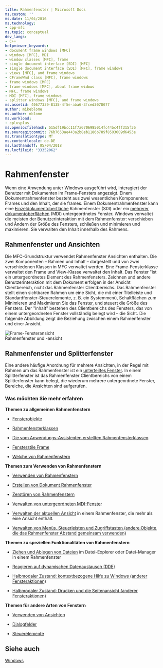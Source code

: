 ```yaml
---
title: Rahmenfenster | Microsoft Docs
ms.custom: ''
ms.date: 11/04/2016
ms.technology:
- cpp-mfc
ms.topic: conceptual
dev_langs:
- C++
helpviewer_keywords:
- document frame windows [MFC]
- windows [MFC], MDI
- window classes [MFC], frame
- single document interface (SDI) [MFC]
- single document interface (SDI) [MFC], frame windows
- views [MFC], and frame windows
- CFrameWnd class [MFC], frame windows
- frame windows [MFC]
- frame windows [MFC], about frame widows
- MFC, frame windows
- MDI [MFC], frame windows
- splitter windows [MFC], and frame windows
ms.assetid: 40677339-8135-4f5e-aba6-3fced3078077
author: mikeblome
ms.author: mblome
ms.workload:
- cplusplus
ms.openlocfilehash: 515df19bcc11f7a6706985014fc44bc4ff315f36
ms.sourcegitcommit: 76b7653ae443a2b8eb1186b789f8503609d6453e
ms.translationtype: MT
ms.contentlocale: de-DE
ms.lasthandoff: 05/04/2018
ms.locfileid: "33352062"
---
```

# <a name="frame-windows"></a>Rahmenfenster
Wenn eine Anwendung unter Windows ausgeführt wird, interagiert der Benutzer mit Dokumenten im Frame-Fensters angezeigt. Einem Dokumentrahmenfenster besteht aus zwei wesentlichen Komponenten: Frames und den Inhalt, der sie frames. Einem Dokumentrahmenfenster kann eine [Einzeldokumentoberfläche](../mfc/sdi-and-mdi.md) Rahmenfenster (SDI) oder ein [mehrerer dokumentoberflächen](../mfc/sdi-and-mdi.md) (MDI) untergeordnetes Fenster. Windows verwaltet die meisten der Benutzerinteraktion mit dem Rahmenfenster: verschieben und Ändern der Größe des Fensters, schließen und minimieren und maximieren. Sie verwalten den Inhalt innerhalb des Rahmens.  
  
## <a name="frame-windows-and-views"></a>Rahmenfenster und Ansichten  
 Die MFC-Grundstruktur verwendet Rahmenfenster Ansichten enthalten. Die zwei Komponenten – Rahmen und Inhalt – dargestellt und von zwei verschiedenen Klassen in MFC verwaltet werden. Eine Frame-Fensterklasse verwaltet den Frame und View-Klasse verwaltet den Inhalt. Das Fenster "ist ein untergeordnetes Element des Rahmenfensters. Zeichnen und andere Benutzerinteraktion mit dem Dokument erfolgen in der Ansicht Clientbereich, nicht das Rahmenfenster Clientbereichs. Das Rahmenfenster stellt einen sichtbaren Rahmen um eine Sicht, die mit einer Titelleiste und Standardfenster-Steuerelemente, z. B. ein Systemmenü, Schaltflächen zum Minimieren und Maximieren Sie das Fenster, und steuert die Größe des Fensters. Der "Inhalt" bestehen des Clientbereichs des Fensters, das von einem untergeordneten Fenster vollständig belegt wird – die Sicht. Die folgende Abbildung zeigt die Beziehung zwischen einem Rahmenfenster und einer Ansicht.  
  
 ![Frame-Fensteransicht](../mfc/media/vc37fx1.gif "vc37fx1")  
Rahmenfenster und -ansicht  
  
## <a name="frame-windows-and-splitter-windows"></a>Rahmenfenster und Splitterfenster  
 Eine andere häufige Anordnung für mehrere Ansichten, in der Regel mit Rahmen um das Rahmenfenster ist ein [unterteiltes Fenster](../mfc/multiple-document-types-views-and-frame-windows.md). In einem Splitterfenster ist das Rahmenfenster Clientbereichs von einem Splitterfenster kann belegt, die wiederum mehrere untergeordnete Fenster, Bereiche, die Ansichten sind aufgerufen.  
  
### <a name="what-do-you-want-to-know-more-about"></a>Was möchten Sie mehr erfahren  
 **Themen zu allgemeinen Rahmenfenstern**  
  
-   [Fensterobjekte](../mfc/window-objects.md)  
  
-   [Rahmenfensterklassen](../mfc/frame-window-classes.md)  
  
-   [Die vom Anwendungs-Assistenten erstellten Rahmenfensterklassen](../mfc/frame-window-classes-created-by-the-application-wizard.md)  
  
-   [Fensterstile Frame](../mfc/frame-window-styles-cpp.md)  
  
-   [Welche von Rahmenfenstern](../mfc/what-frame-windows-do.md)  
  
 **Themen zum Verwenden von Rahmenfenstern**  
  
-   [Verwenden von Rahmenfenstern](../mfc/using-frame-windows.md)  
  
-   [Erstellen von Dokument Rahmenfenster](../mfc/creating-document-frame-windows.md)  
  
-   [Zerstören von Rahmenfenstern](../mfc/destroying-frame-windows.md)  
  
-   [Verwalten von untergeordneten MDI-Fenster](../mfc/managing-mdi-child-windows.md)  
  
-   [Verwalten der aktuellen Ansicht](../mfc/managing-the-current-view.md) in einem Rahmenfenster, die mehr als eine Ansicht enthält.  
  
-   [Verwalten von Menüs, Steuerleisten und Zugriffstasten (andere Objekte, die das Rahmenfenster Abstand gemeinsam verwenden)](../mfc/managing-menus-control-bars-and-accelerators.md)  
  
 **Themen zu speziellen Funktionalitäten von Rahmenfenstern**  
  
-   [Ziehen und Ablegen von Dateien](../mfc/dragging-and-dropping-files-in-a-frame-window.md) im Datei-Explorer oder Datei-Manager in einem Rahmenfenster  
  
-   [Reagieren auf dynamischen Datenaustausch (DDE)](../mfc/responding-to-dynamic-data-exchange-dde.md)  
  
-   [Halbmodaler Zustand: kontextbezogene Hilfe zu Windows (anderer Fensteraktionen)](../mfc/orchestrating-other-window-actions.md)  
  
-   [Halbmodaler Zustand: Drucken und die Seitenansicht (anderer Fensteraktionen)](../mfc/orchestrating-other-window-actions.md)  
  
 **Themen für andere Arten von Fenstern**  
  
-   [Verwenden von Ansichten](../mfc/using-views.md)  
  
-   [Dialogfelder](../mfc/dialog-boxes.md)  
  
-   [Steuerelemente](../mfc/controls-mfc.md)  
  
## <a name="see-also"></a>Siehe auch  
 [Windows](../mfc/windows.md)


